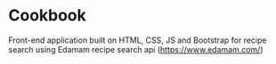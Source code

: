 # Cookbook

Front-end application built on HTML, CSS, JS and Bootstrap for recipe search using Edamam recipe search api (https://www.edamam.com/)
